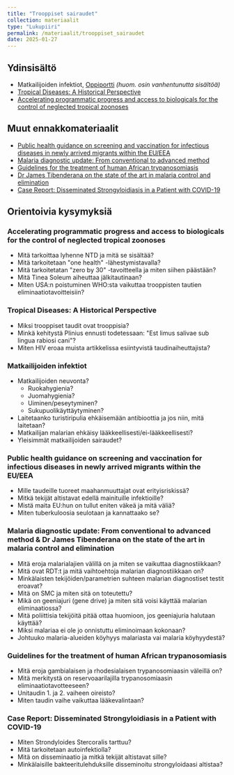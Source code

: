 ```yaml
---
title: "Trooppiset sairaudet"
collection: materiaalit
type: "Lukupiiri"
permalink: /materiaalit/trooppiset_sairaudet
date: 2025-01-27
---
```

## Ydinsisältö
- ⁠Matkailijoiden infektiot, [Oppiportti](https://www.oppiportti.fi/isa05201) <i>(huom. osin vanhentunutta sisältöä)</i>
- ⁠[Tropical Diseases: A Historical Perspective](https://www.ncbi.nlm.nih.gov/pmc/articles/PMC8098621/)
- [Accelerating programmatic progress and access to biologicals for the control of neglected tropical zoonoses](https://iris.who.int/handle/10665/376980)

## Muut ennakkomateriaalit
- ⁠[Public health guidance on screening and vaccination for infectious diseases in newly arrived migrants within the EU/EEA](https://www.ecdc.europa.eu/en/publications-data/public-health-guidance-screening-and-vaccination-infectious-diseases-newly)
- ⁠[Malaria diagnostic update: From conventional to advanced method](https://onlinelibrary.wiley.com/doi/abs/10.1002/jcla.24314)
- [Guidelines for the treatment of human African trypanosomiasis](https://www.who.int/publications/i/item/9789240096035)
- [⁠Dr James Tibenderana on the state of the art in malaria control and elimination](https://80000hours.org/podcast/episodes/james-tibenderana-malaria-control-and-elimination/)
- [⁠Case Report: Disseminated Strongyloidiasis in a Patient with COVID-19](https://www.ncbi.nlm.nih.gov/pmc/articles/PMC7543803/)

## Orientoivia kysymyksiä
### Accelerating programmatic progress and access to biologicals for the control of neglected tropical zoonoses
- Mitä tarkoittaa lyhenne NTD ja mitä se sisältää?
- Mitä tarkoitetaan "one health" -lähestymistavalla?
- Mitä tarkoitetatan "zero by 30" -tavoitteella ja miten siihen päästään?
- Mitä Tinea Soleum aiheuttaa jälkitautinaan?
- Miten USA:n poistuminen WHO:sta vaikuttaa trooppisten tautien eliminaatiotavoitteisiin?

### Tropical Diseases: A Historical Perspective
- Miksi trooppiset taudit ovat trooppisia?
- Minkä kehitystä Plinius ennusti todetessaan: "Est limus salivae sub lingua rabiosi cani"?
- Miten HIV eroaa muista artikkelissa esiintyvistä taudinaiheuttajista?

### Matkailijoiden infektiot
- Matkailijoiden neuvonta?
    - Ruokahygienia?
    - Juomahygienia?
    - Uiminen/peseytyminen?
    - Sukupuolikäyttäytyminen?
- Laitetaanko turistiripulia ehkäisemään antibioottia ja jos niin, mitä laitetaan?
- Matkailijan malarian ehkäisy lääkkeellisesti/ei-lääkkeellisesti?
- Yleisimmät matkailijoiden sairaudet?

### Public health guidance on screening and vaccination for infectious diseases in newly arrived migrants within the EU/EEA
- Mille taudeille tuoreet maahanmuuttajat ovat erityisriskissä?
- Mitkä tekijät altistavat edellä mainituille infektioille?
- Mistä maita EU:hun on tullut eniten väkeä ja mitä väliä?
- Miten tuberkuloosia seulotaan ja kannattaako se?

### Malaria diagnostic update: From conventional to advanced method & Dr James Tibenderana on the state of the art in malaria control and elimination
- Mitä eroja malarialajien välillä on ja miten se vaikuttaa diagnostiikkaan?
- Mitä ovat RDT:t ja mitä vaihtoehtoja malarian diagnostiikkaan on?
- Minkälaisten tekijöiden/parametrien suhteen malarian diagnostiset testit eroavat?
- Mitä on SMC ja miten sitä on toteutettu?
- Mikä on geeniajuri (gene drive) ja miten sitä voisi käyttää malarian eliminaatiossa?
- Mitä poliittisia tekijöitä pitää ottaa huomioon, jos geeniajuria halutaan käyttää?
- Miksi malariaa ei ole jo onnistuttu eliminoimaan kokonaan?
- Johtuuko malaria-alueiden köyhyys malariasta vai malaria köyhyydestä?

### Guidelines for the treatment of human African trypanosomiasis
- Mitä eroja gambialaisen ja rhodesialaisen trypanosomiaasin väleillä on?
- Mitä merkitystä on reservoaarilajilla trypanosomiaasin eliminaatiotavotteeseen?
- Unitaudin 1. ja 2. vaiheen oireisto?
- Miten taudin vaihe vaikuttaa lääkevalintaan?

### Case Report: Disseminated Strongyloidiasis in a Patient with COVID-19
- Miten Strondyloides Stercoralis tarttuu?
- Mitä tarkoitetaan autoinfektiolla?
- Mitä on disseminaatio ja mitkä tekijät altistavat sille?
- Minkälaisille bakteeritulehduksille disseminoitu strongyloidaasi altistaa?